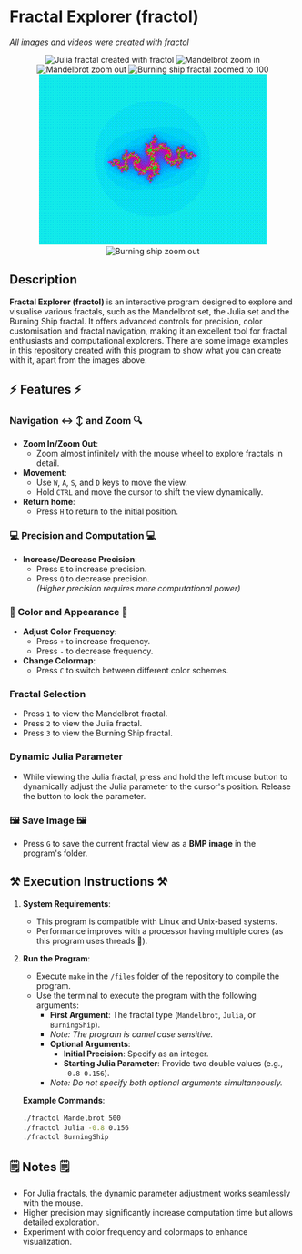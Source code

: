 # Fractal Explorer (fractol)
_All images and videos were created with fractol_
<p align="center">
<img src="Julia3.bmp" alt="Julia fractal created with fractol">
<img src="MandelbrotZoomIn.gif" alt="Mandelbrot zoom in">
<img src="MandelbrotZoomOut.gif" alt="Mandelbrot zoom out">
<img src="BurningShip.bmp" alt="Burning ship fractal zoomed to 100">
<img src="JuliaParameter.gif" alt="Julia parameter variation">
<img src="BurningShipZoomOut.gif" alt="Burning ship zoom out">
<p/>

## Description

**Fractal Explorer (fractol)** is an interactive program designed to explore and visualise various fractals, such as the Mandelbrot set, the Julia set and the Burning Ship fractal. It offers advanced controls for precision, color customisation and fractal navigation, making it an excellent tool for fractal enthusiasts and computational explorers. There are some image examples in this repository created with this program to show what you can create with it, apart from the images above.

## :zap: Features :zap:

### Navigation ↔️ ↕️ and Zoom 🔍
- **Zoom In/Zoom Out**:
  - Zoom almost infinitely with the mouse wheel to explore fractals in detail.  
- **Movement**:
  - Use `W`, `A`, `S`, and `D` keys to move the view.  
  - Hold `CTRL` and move the cursor to shift the view dynamically.
- **Return home**:
  - Press `H` to return to the initial position.

### 💻 Precision and Computation 💻
- **Increase/Decrease Precision**:
  - Press `E` to increase precision.  
  - Press `Q` to decrease precision.  
  _(Higher precision requires more computational power)_  

### 🎨 Color and Appearance 🎨
- **Adjust Color Frequency**:
  - Press `+` to increase frequency.  
  - Press `-` to decrease frequency.  
- **Change Colormap**:
  - Press `C` to switch between different color schemes.

### Fractal Selection
- Press `1` to view the Mandelbrot fractal.  
- Press `2` to view the Julia fractal.  
- Press `3` to view the Burning Ship fractal.

### Dynamic Julia Parameter
- While viewing the Julia fractal, press and hold the left mouse button to dynamically adjust the Julia parameter to the cursor's position. Release the button to lock the parameter.

### 🖼️ Save Image 🖼️
- Press `G` to save the current fractal view as a **BMP image** in the program's folder.

## ⚒️ Execution Instructions ⚒️

1. **System Requirements**:
   - This program is compatible with Linux and Unix-based systems.  
   - Performance improves with a processor having multiple cores (as this program uses threads 🧵).  

2. **Run the Program**:
   - Execute `make` in the `/files` folder of the repository to compile the program.
   - Use the terminal to execute the program with the following arguments:  
     - **First Argument**: The fractal type (`Mandelbrot`, `Julia`, or `BurningShip`).
     - _Note: The program is camel case sensitive._
     - **Optional Arguments**:
       - **Initial Precision**: Specify as an integer.  
       - **Starting Julia Parameter**: Provide two double values (e.g., `-0.8 0.156`).  
     - _Note: Do not specify both optional arguments simultaneously._

   **Example Commands**:  
   ```bash
   ./fractol Mandelbrot 500
   ./fractol Julia -0.8 0.156
   ./fractol BurningShip

## 🗒️ Notes 🗒️
- For Julia fractals, the dynamic parameter adjustment works seamlessly with the mouse.
- Higher precision may significantly increase computation time but allows detailed exploration.
- Experiment with color frequency and colormaps to enhance visualization.

